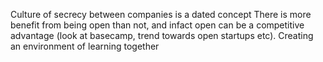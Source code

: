 Culture of secrecy between companies is a dated concept
There is more benefit from being open than not, and infact open can be a competitive advantage (look at basecamp, trend towards open startups etc).
Creating an environment of learning together